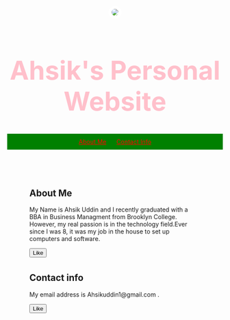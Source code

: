 <!DOCTYPE html>
</html>
<head>
  <link href="/normalize.css" rel="stylesheet">
  <style>
    header {
      text-align: center;
      background: url('https://www.state.gov/wp-content/uploads/2019/04/Bangladesh.jpg');
      background-size: cover;
      color: Pink;
    }
    a {
      color: red;
    }
    h1 {
      font-size: 60px;
    }
    img {
      margin: 50px 0px 0px 0px;
      border: 7px solid white;
      border-radius: 20px;
    }
    ul {
      padding: 10px;
      background: green;
    }
    li {
      display: inline;
      padding: 0px 10px 0px 10px;
    }
    article {
      max-width: 400px;
      padding: 3px;
      margin: 0 auto;
    }
    @media (max-width: 400px) {
      h1 {
        font-size: 28px;
        padding: 8px;
      }
      li {
        padding: 5px;
        display: block;
      }
    }
  </style>
</head>
<body>
  <header>
    <img src="https://i.imgur.com/fdsm34K.jpg">
    <h1>Ahsik's Personal Website</h1>
    <ul>
      <li><a href="#">About Me</a></li>
      <li><a href="#">Contact Info</a></li>
    </ul>
  </header>
  <article>
    <h2>About Me</h2>
    <p> My Name is Ahsik Uddin and I recently graduated with a BBA in Business Managment from Brooklyn College. However, my real passion is in the technology field.Ever since I was 8, it was my job in the house to set up computers and software. </p>
    <button>Like</button>
  </article>
  <article>
    <h2>Contact info </h2>
    <p> My email address is Ahsikuddin1@gmail.com .</p>
    <button>Like</button>
  </article>
  <script>
    $("button").on("click", function() {
      alert("Clicked!");
    });
